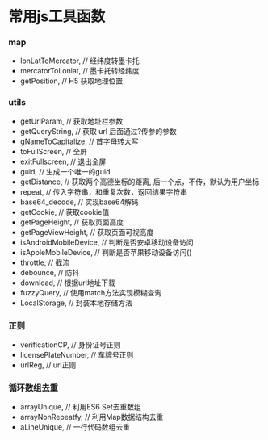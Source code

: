 # 常用js工具函数

### map
- lonLatToMercator,       // 经纬度转墨卡托
- mercatorToLonlat,       // 墨卡托转经纬度
- getPosition,            // H5 获取地理位置

### utils
- getUrlParam,                // 获取地址栏参数
- getQueryString,             // 获取 url 后面通过?传参的参数
- gNameToCapitalize,          // 首字母转大写
- toFullScreen,               // 全屏
- exitFullscreen,             // 退出全屏
- guid,                       // 生成一个唯一的guid 
- getDistance,                // 获取两个高德坐标的距离, 后一个点，不传，默认为用户坐标
- repeat,                     // 传入字符串，和重复次数，返回结果字符串
- base64_decode,              // 实现base64解码
- getCookie,                  // 获取cookie值
- getPageHeight,              // 获取页面高度
- getPageViewHeight,          // 获取页面可视高度
- isAndroidMobileDevice,      // 判断是否安卓移动设备访问
- isAppleMobileDevice,        // 判断是否苹果移动设备访问()
- throttle,                   // 截流
- debounce,                   // 防抖
- download,                   // 根据url地址下载
- fuzzyQuery,                 // 使用match方法实现模糊查询
- LocalStorage,               // 封装本地存储方法

### 正则
- verificationCP,         // 身份证号正则
- licensePlateNumber,     // 车牌号正则
- urlReg,                 // url正则

### 循环数组去重
- arrayUnique,               // 利用ES6 Set去重数组
- arrayNonRepeatfy,          // 利用Map数据结构去重
- aLineUnique,               // 一行代码数组去重